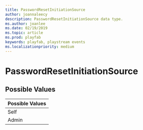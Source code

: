 ```yaml
---
title: PasswordResetInitiationSource
author: joannaleecy
description: PasswordResetInitiationSource data type.
ms.author: joanlee
ms.date: 02/19/2019
ms.topic: article
ms.prod: playfab
keywords: playfab, playstream events
ms.localizationpriority: medium
---
```


# PasswordResetInitiationSource

## Possible Values

|Possible Values|
| :--------------------|
|Self|
|Admin|
